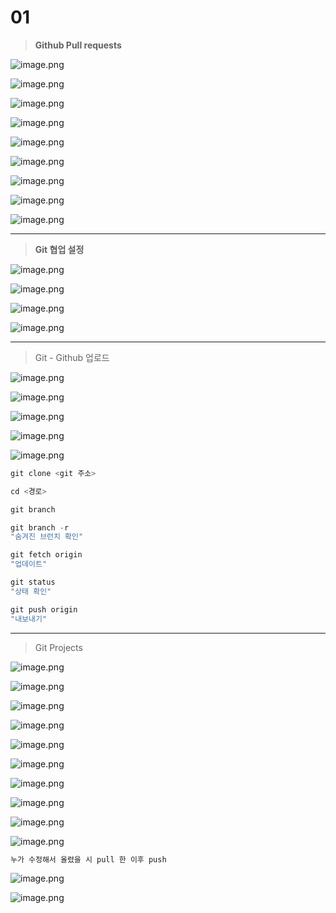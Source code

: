 # 01

> **Github Pull requests**
> 

![image.png](image.png)

![image.png](image%201.png)

![image.png](image%202.png)

![image.png](image%203.png)

![image.png](image%204.png)

![image.png](image%205.png)

![image.png](image%206.png)

![image.png](image%207.png)

![image.png](image%208.png)

---

> **Git 협업 설정**
> 

![image.png](image%209.png)

![image.png](image%2010.png)

![image.png](image%2011.png)

![image.png](image%2012.png)

---

> Git - Github 업로드
> 

![image.png](image%2013.png)

![image.png](image%2014.png)

![image.png](image%2015.png)

![image.png](image%2016.png)

![image.png](image%2017.png)

```jsx
git clone <git 주소>

cd <경로>

git branch

git branch -r 
"숨겨진 브런치 확인"

git fetch origin
"업데이트"

git status
"상태 확인"

git push origin
"내보내기"
```

---

> Git Projects
> 

![image.png](image%2018.png)

![image.png](image%2019.png)

![image.png](image%2020.png)

![image.png](image%2021.png)

![image.png](image%2022.png)

![image.png](image%2023.png)

![image.png](image%2024.png)

![image.png](image%2025.png)

![image.png](image%2026.png)

![image.png](image%2027.png)

```jsx
누가 수정해서 올렸을 시 pull 한 이후 push
```

![image.png](image%2028.png)

![image.png](image%2029.png)